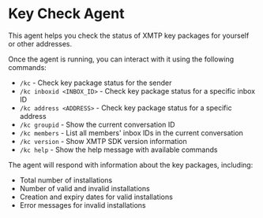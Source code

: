 # Key Check Agent

This agent helps you check the status of XMTP key packages for yourself or other addresses.

Once the agent is running, you can interact with it using the following commands:

- `/kc` - Check key package status for the sender
- `/kc inboxid <INBOX_ID>` - Check key package status for a specific inbox ID
- `/kc address <ADDRESS>` - Check key package status for a specific address
- `/kc groupid` - Show the current conversation ID
- `/kc members` - List all members' inbox IDs in the current conversation
- `/kc version` - Show XMTP SDK version information
- `/kc help` - Show the help message with available commands

The agent will respond with information about the key packages, including:

- Total number of installations
- Number of valid and invalid installations
- Creation and expiry dates for valid installations
- Error messages for invalid installations
